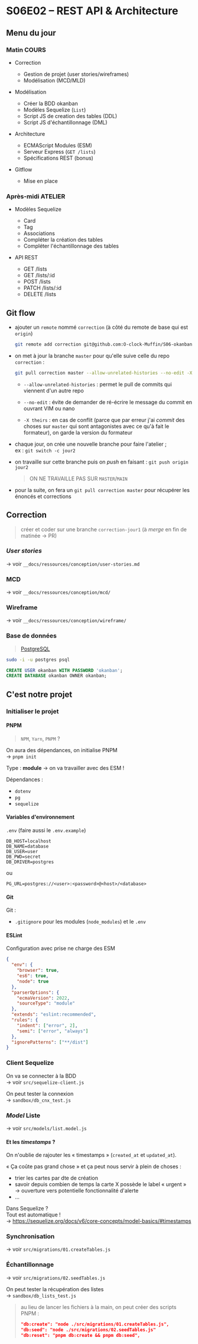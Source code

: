 # S06E02 – REST API & Architecture

## Menu du jour

### Matin COURS

- Correction
  - Gestion de projet (user stories/wireframes)
  - Modélisation (MCD/MLD)

- Modélisation
  - Créer la BDD okanban
  - Modèles Sequelize (`List`)
  - Script JS de creation des tables (DDL)
  - Script JS d'échantillonnage (DML)

- Architecture
  - ECMAScript Modules (ESM)
  - Serveur Express (`GET /lists`)
  - Spécifications REST (bonus)

- Gitflow
  - Mise en place

### Après-midi ATELIER

- Modèles Sequelize
  - Card
  - Tag
  - Associations
  - Compléter la création des tables
  - Compléter l'échantillonnage des tables

- API REST
  - GET /lists
  - GET /lists/:id
  - POST /lists
  - PATCH /lists/:id
  - DELETE /lists

## Git flow

- ajouter un `remote` nommé `correction` (à côté du remote de base qui est `origin`)
  
    ```bash
    git remote add correction git@github.com:O-clock-Muffin/S06-okanban-api-BLUE-FabienTavernier.git
    ```

- on met à jour la branche `master` pour qu'elle suive celle du repo `correction` :

    ```bash
    git pull correction master --allow-unrelated-histories --no-edit -X theirs
    ```

  - `--allow-unrelated-histories` :
    permet le pull de commits qui viennent d'un autre repo

  - `--no-edit` :
    évite de demander de ré-écrire le message du commit en ouvrant VIM ou nano

  - `-X theirs` :
    en cas de conflit (parce que par erreur j'ai _commit_ des choses
    sur `master` qui sont antagonistes avec ce qu'à fait le formateur),
    on garde la version du formateur

- chaque jour, on crée une nouvelle branche pour faire l'atelier ;  
  ex : `git switch -c jour2`

- on travaille sur cette branche puis on _push_ en faisant :
  `git push origin jour2`

    > ON NE TRAVAILLE PAS SUR `MASTER`/`MAIN`

- pour la suite, on fera un `git pull correction master` pour récupérer les énoncés
  et corrections

## Correction

> créer et coder sur une branche `correction-jour1` (à _merge_ en fin de matinée → PR)

### _User stories_

→ voir `__docs/ressources/conception/user-stories.md`

### MCD

→ voir `__docs/ressources/conception/mcd/`

### Wireframe

→ voir `__docs/ressources/conception/wireframe/`

### Base de données

> [PostgreSQL](__docs/ressources/bdd/postgres_commands.md)

```bash
sudo -i -u postgres psql
```

```SQL
CREATE USER okanban WITH PASSWORD 'okanban';
CREATE DATABASE okanban OWNER okanban;
```

## C'est notre projet

### Initialiser le projet

#### PNPM

> `NPM`, `Yarn`, `PNPM` ?

On aura des dépendances, on initialise PNPM  
→ `pnpm init`

Type : **module** → on va travailler avec des ESM !

Dépendances :

- `dotenv`
- `pg`
- `sequelize`

#### Variables d'environnement

`.env` (faire aussi le `.env.example`)

```text
DB_HOST=localhost
DB_NAME=database
DB_USER=user
DB_PWD=secret
DB_DRIVER=postgres
```

ou

```text
PG_URL=postgres://<user>:<password>@<host>/<database>
```

#### Git

Git :

- `.gitignore` pour les modules (`node_modules`) et le `.env`

#### ESLint

Configuration avec prise ne charge des ESM

```json
{
  "env": {
    "browser": true,
    "es6": true,
    "node": true
  },
  "parserOptions": {
    "ecmaVersion": 2022,
    "sourceType": "module"
  },
  "extends": "eslint:recommended",
  "rules": {
    "indent": ["error", 2],
    "semi": ["error", "always"]
  },
  "ignorePatterns": ["**/dist"]
}
```

### Client Sequelize

On va se connecter à la BDD  
→ voir `src/sequelize-client.js`

On peut tester la connexion  
→ `sandbox/db_cnx_test.js`

### _Model_ Liste

→ voir `src/models/list.model.js`

#### Et les _timestamps_ ?

On n'oublie de rajouter les « timestamps » (`created_at` et `updated_at`).

« Ça coûte pas grand chose » et ça peut nous servir à plein de choses :

- trier les cartes par dte de création
- savoir depuis combien de temps la carte X possède le label « urgent »  
  → ouverture vers potentielle fonctionnalité d'alerte
- …

Dans Sequelize ?  
Tout est automatique !  
→ <https://sequelize.org/docs/v6/core-concepts/model-basics/#timestamps>

### Synchronisation

→ voir `src/migrations/01.createTables.js`

### Échantillonnage

→ voir `src/migrations/02.seedTables.js`

On peut tester la récupération des listes  
→ `sandbox/db_lists_test.js`

> au lieu de lancer les fichiers à la main,
> on peut créer des scripts PNPM :
>
> ```json
> "db:create": "node ./src/migrations/01.createTables.js",
> "db:seed": "node ./src/migrations/02.seedTables.js"
> "db:reset": "pnpm db:create && pnpm db:seed",
> ```

